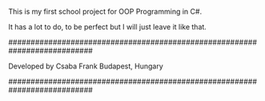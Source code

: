 This is my first school project for OOP Programming in C#.

It has a lot to do, to be perfect but I will just leave it like that.

###########################################################################

Developed by Csaba Frank
Budapest, Hungary

###########################################################################
